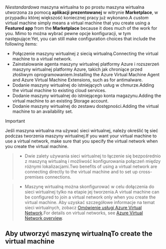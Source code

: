 

<span data-ttu-id="78bdc-101">*Niestandardowa* maszyna wirtualna to po prostu maszyna wirtualna utworzona za pomocą **aplikacji prezentowanej** w witrynie **Marketplace**, w przypadku której większość koniecznej pracy już wykonano.</span><span class="sxs-lookup"><span data-stu-id="78bdc-101">A *custom* virtual machine simply means a virtual machine that you create using a **Featured app** from the **Marketplace** because it does much of the work for you.</span></span> <span data-ttu-id="78bdc-102">Mimo to można wybrać pewne opcje konfiguracji, w tym następujące:</span><span class="sxs-lookup"><span data-stu-id="78bdc-102">Yet, you can still make configuration choices that include the following items:</span></span>

* <span data-ttu-id="78bdc-103">Połączenie maszyny wirtualnej z siecią wirtualną.</span><span class="sxs-lookup"><span data-stu-id="78bdc-103">Connecting the virtual machine to a virtual network.</span></span>
* <span data-ttu-id="78bdc-104">Zainstalowanie agenta maszyny wirtualnej platformy Azure i rozszerzeń maszyny wirtualnej platformy Azure, takich jak chroniące przed złośliwym oprogramowaniem.</span><span class="sxs-lookup"><span data-stu-id="78bdc-104">Installing the Azure Virtual Machine Agent and Azure Virtual Machine Extensions, such as for antimalware.</span></span>
* <span data-ttu-id="78bdc-105">Dodanie maszyny wirtualnej do istniejących usług w chmurze.</span><span class="sxs-lookup"><span data-stu-id="78bdc-105">Adding the virtual machine to existing cloud services.</span></span>
* <span data-ttu-id="78bdc-106">Dodanie maszyny wirtualnej do istniejącego konta magazynu.</span><span class="sxs-lookup"><span data-stu-id="78bdc-106">Adding the virtual machine to an existing Storage account.</span></span>
* <span data-ttu-id="78bdc-107">Dodanie maszyny wirtualnej do zestawu dostępności.</span><span class="sxs-lookup"><span data-stu-id="78bdc-107">Adding the virtual machine to an availability set.</span></span>

<!--
> [!IMPORTANT]
> If you want your virtual machine to use a virtual network so you can connect to it directly by host name or set up cross-premises connections, make sure that you specify the virtual network when you create the virtual machine. A virtual machine can be configured to join a virtual network only when you create the virtual machine. For details on virtual networks, see [Azure Virtual Network overview](../articles/virtual-network/virtual-networks-overview.md).
>
>
 -->

> [!IMPORTANT]
> <span data-ttu-id="78bdc-108">Jeśli maszyna wirtualna ma używać sieci wirtualnej, należy określić tę sieć podczas tworzenia maszyny wirtualnej.</span><span class="sxs-lookup"><span data-stu-id="78bdc-108">If you want your virtual machine to use a virtual network, make sure that you specify the virtual network when you create the virtual machine.</span></span>

> * <span data-ttu-id="78bdc-109">Dwie zalety używania sieci wirtualnej to łączenie się bezpośrednio z maszyną wirtualną i możliwość konfigurowania połączeń między różnymi lokalizacjami.</span><span class="sxs-lookup"><span data-stu-id="78bdc-109">Two benefits of using a virtual network are connecting directly to the virtual machine and to set up cross-premises connections.</span></span>

> * <span data-ttu-id="78bdc-110">Maszynę wirtualną można skonfigurować w celu dołączenia do sieci wirtualnej tylko na etapie jej tworzenia.</span><span class="sxs-lookup"><span data-stu-id="78bdc-110">A virtual machine can be configured to join a virtual network only when you create the virtual machine.</span></span> <span data-ttu-id="78bdc-111">Aby uzyskać szczegółowe informacje na temat sieci wirtualnych, zobacz [Omówienie usługi Azure Virtual Network](../articles/virtual-network/virtual-networks-overview.md).</span><span class="sxs-lookup"><span data-stu-id="78bdc-111">For details on virtual networks, see [Azure Virtual Network overview](../articles/virtual-network/virtual-networks-overview.md).</span></span>
>
>

## <a name="to-create-the-virtual-machine"></a><span data-ttu-id="78bdc-112">Aby utworzyć maszynę wirtualną</span><span class="sxs-lookup"><span data-stu-id="78bdc-112">To create the virtual machine</span></span>
